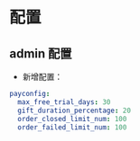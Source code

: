 
# 配置

## admin 配置
- 新增配置：
```yaml
payconfig:
  max_free_trial_days: 30
  gift_duration_percentage: 20
  order_closed_limit_num: 100
  order_failed_limit_num: 100
```